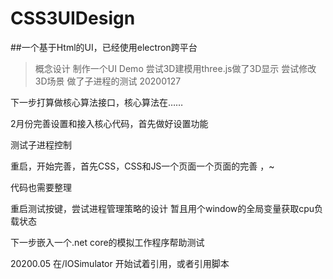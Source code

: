 # CSS3UIDesign
##一个基于Html的UI，已经使用electron跨平台
> 概念设计
> 制作一个UI Demo
> 尝试3D建模用three.js做了3D显示
> 尝试修改3D场景
> 做了子进程的测试
> 20200127

下一步打算做核心算法接口，核心算法在……

2月份完善设置和接入核心代码，首先做好设置功能

测试子进程控制

重启，开始完善，首先CSS，CSS和JS一个页面一个页面的完善 ，~

代码也需要整理
 
重启测试按键，尝试进程管理策略的设计 暂且用个window的全局变量获取cpu负载状态

下一步嵌入一个.net core的模拟工作程序帮助测试

20200.05 在/IOSimulator 开始试着引用，或者引用脚本


